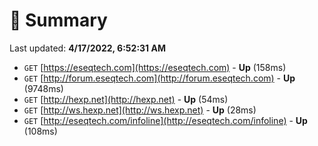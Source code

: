 # 📖 Summary
Last updated: **4/17/2022, 6:52:31 AM**

- `GET` [https://eseqtech.com](https://eseqtech.com) - **Up** (158ms)
- `GET` [http://forum.eseqtech.com](http://forum.eseqtech.com) - **Up** (9748ms)
- `GET` [http://hexp.net](http://hexp.net) - **Up** (54ms)
- `GET` [http://ws.hexp.net](http://ws.hexp.net) - **Up** (28ms)
- `GET` [http://eseqtech.com/infoline](http://eseqtech.com/infoline) - **Up** (108ms)
